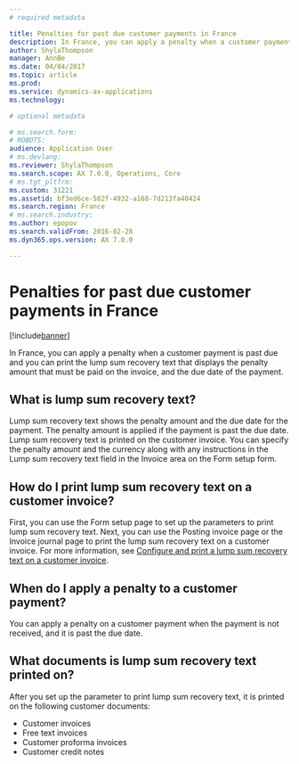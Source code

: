 ```yaml
---
# required metadata

title: Penalties for past due customer payments in France
description: In France, you can apply a penalty when a customer payment is past due and you can print the lump sum recovery text that displays the penalty amount that must be paid on the invoice, and the due date of the payment. 
author: ShylaThompson
manager: AnnBe
ms.date: 04/04/2017
ms.topic: article
ms.prod: 
ms.service: dynamics-ax-applications
ms.technology: 

# optional metadata

# ms.search.form: 
# ROBOTS: 
audience: Application User
# ms.devlang: 
ms.reviewer: ShylaThompson
ms.search.scope: AX 7.0.0, Operations, Core
# ms.tgt_pltfrm: 
ms.custom: 31221
ms.assetid: bf3ed6ce-502f-4932-a168-7d213fa40424
ms.search.region: France
# ms.search.industry: 
ms.author: epopov
ms.search.validFrom: 2016-02-28
ms.dyn365.ops.version: AX 7.0.0

---
```


# Penalties for past due customer payments in France

[!include[banner](../includes/banner.md)]


In France, you can apply a penalty when a customer payment is past due and you can print the lump sum recovery text that displays the penalty amount that must be paid on the invoice, and the due date of the payment. 

What is lump sum recovery text?
-------------------------------

Lump sum recovery text shows the penalty amount and the due date for the payment. The penalty amount is applied if the payment is past the due date. Lump sum recovery text is printed on the customer invoice. You can specify the penalty amount and the currency along with any instructions in the Lump sum recovery text field in the Invoice area on the Form setup form.

## How do I print lump sum recovery text on a customer invoice?
First, you can use the Form setup page to set up the parameters to print lump sum recovery text. Next, you can use the Posting invoice page or the Invoice journal page to print the lump sum recovery text on a customer invoice. For more information, see [Configure and print a lump sum recovery text on a customer invoice](emea-fra-print-lump-sum-recovery-text.md).

## When do I apply a penalty to a customer payment?
You can apply a penalty on a customer payment when the payment is not received, and it is past the due date.

## What documents is lump sum recovery text printed on?
After you set up the parameter to print lump sum recovery text, it is printed on the following customer documents:

-   Customer invoices
-   Free text invoices
-   Customer proforma invoices
-   Customer credit notes





